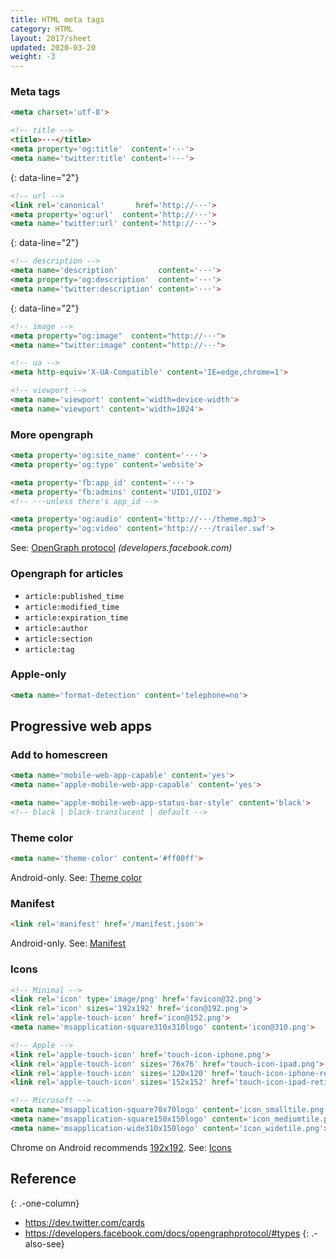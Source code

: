 ```yaml
---
title: HTML meta tags
category: HTML
layout: 2017/sheet
updated: 2020-03-20
weight: -3
---
```


### Meta tags

```html
<meta charset='utf-8'>
```

```html
<!-- title -->
<title>···</title>
<meta property='og:title'  content='···'>
<meta name='twitter:title' content='···'>
```
{: data-line="2"}

```html
<!-- url -->
<link rel='canonical'       href='http://···'>
<meta property='og:url'  content='http://···'>
<meta name='twitter:url' content='http://···'>
```
{: data-line="2"}

```html
<!-- description -->
<meta name='description'         content='···'>
<meta property='og:description'  content='···'>
<meta name='twitter:description' content='···'>
```
{: data-line="2"}

```html
<!-- image -->
<meta property="og:image"  content="http://···">
<meta name="twitter:image" content="http://···">
```

```html
<!-- ua -->
<meta http-equiv='X-UA-Compatible' content='IE=edge,chrome=1'>
```

```html
<!-- viewport -->
<meta name='viewport' content='width=device-width'>
<meta name='viewport' content='width=1024'>
```

### More opengraph

```html
<meta property='og:site_name' content='···'>
<meta property='og:type' content='website'>
```

```html
<meta property='fb:app_id' content='···'>
<meta property='fb:admins' content='UID1,UID2'>
<!-- ···unless there's app_id -->
```

```html
<meta property='og:audio' content='http://···/theme.mp3'>
<meta property='og:video' content='http://···/trailer.swf'>
```

See: [OpenGraph protocol](https://developers.facebook.com/docs/opengraphprotocol/) _(developers.facebook.com)_

### Opengraph for articles

- `article:published_time`
- `article:modified_time`
- `article:expiration_time`
- `article:author`
- `article:section`
- `article:tag`

### Apple-only

```html
<meta name='format-detection' content='telephone=no'>
```

## Progressive web apps

### Add to homescreen

```html
<meta name='mobile-web-app-capable' content='yes'>
<meta name='apple-mobile-web-app-capable' content='yes'>
```

```html
<meta name='apple-mobile-web-app-status-bar-style' content='black'>
<!-- black | black-translucent | default -->
```

### Theme color

```html
<meta name='theme-color' content='#ff00ff'>
```

Android-only.
See: [Theme color](https://developers.google.com/web/updates/2014/11/Support-for-theme-color-in-Chrome-39-for-Android)

### Manifest

```html
<link rel='manifest' href='/manifest.json'>
```

Android-only.
See: [Manifest](https://developers.google.com/web/fundamentals/engage-and-retain/web-app-manifest/)

### Icons

```html
<!-- Minimal -->
<link rel='icon' type='image/png' href='favicon@32.png'>
<link rel='icon' sizes='192x192' href='icon@192.png'>
<link rel='apple-touch-icon' href='icon@152.png'>
<meta name='msapplication-square310x310logo' content='icon@310.png'>
```

```html
<!-- Apple -->
<link rel='apple-touch-icon' href='touch-icon-iphone.png'>
<link rel='apple-touch-icon' sizes='76x76' href='touch-icon-ipad.png'>
<link rel='apple-touch-icon' sizes='120x120' href='touch-icon-iphone-retina.png'>
<link rel='apple-touch-icon' sizes='152x152' href='touch-icon-ipad-retina.png'>
```

```html
<!-- Microsoft -->
<meta name='msapplication-square70x70logo' content='icon_smalltile.png'>
<meta name='msapplication-square150x150logo' content='icon_mediumtile.png'>
<meta name='msapplication-wide310x150logo' content='icon_widetile.png'>
```

Chrome on Android recommends [192x192](https://developers.google.com/web/updates/2014/11/Support-for-theme-color-in-Chrome-39-for-Android).
See: [Icons](https://developers.google.com/web/fundamentals/design-and-ui/browser-customization/)

## Reference
{: .-one-column}

 * <https://dev.twitter.com/cards>
 * <https://developers.facebook.com/docs/opengraphprotocol/#types>
{: .-also-see}
